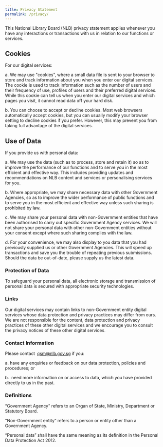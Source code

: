 ```yaml
---
title: Privacy Statement
permalink: /privacy/
---
```

This National Library Board (NLB) privacy statement applies whenever you have any interactions or transactions with us in relation to our functions or services.

## Cookies
For our digital services:

a. We may use "cookies", where a small data file is sent to your browser to store and track information about you when you enter our digital services. The cookie is used to track information such as the number of users and their frequency of use, profiles of users and their preferred digital services. While this cookie can tell us when you enter our digital services and which pages you visit, it cannot read data off your hard disk.

b. You can choose to accept or decline cookies. Most web browsers automatically accept cookies, but you can usually modify your browser setting to decline cookies if you prefer. However, this may prevent you from taking full advantage of the digital services.

## Use of Data

If you provide us with personal data:

a. We may use the data (such as to process, store and retain it) so as to improve the performance of our functions and to serve you in the most efficient and effective way. This includes providing updates and recommendations on NLB content and services or personalising services for you.  

b. Where appropriate, we may share necessary data with other Government Agencies, so as to improve the wider performance of public functions and to serve you in the most efficient and effective way unless such sharing is prohibited by law.

c. We may share your personal data with non-Government entities that have been authorised to carry out specific Government Agency services. We will not share your personal data with other non-Government entities without your consent except where such sharing complies with the law.

d. For your convenience, we may also display to you data that you had previously supplied us or other Government Agencies. This will speed up transactions and save you the trouble of repeating previous submissions. Should the data be out-of-date, please supply us the latest data.

### Protection of Data

To safeguard your personal data, all electronic storage and transmission of personal data is secured with appropriate security technologies.

### Links

Our digital services may contain links to non-Government entity digital services whose data protection and privacy practices may differ from ours.  We are not responsible for the content, data protection and privacy practices of these other digital services and we encourage you to consult the privacy notices of these other digital services.

### Contact Information

Please contact  [qsm@nlb.gov.s](mailto:qsm@nlb.gov.s)g if you:

a. have any enquiries or feedback on our data protection, policies and procedures; or

b.  need more information on or access to data, which you have provided directly to us in the past.

### Definitions

“Government Agency” refers to an Organ of State, Ministry, Department or Statutory Board.

”Non-Government entity” refers to a person or entity other than a Government Agency.

“Personal data” shall have the same meaning as its definition in the Personal Data Protection Act 2012.